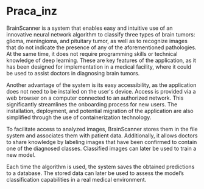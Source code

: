 # Praca_inz

BrainScanner is a system that enables easy and intuitive use of an innovative neural network algorithm to classify three types of brain tumors: glioma, meningioma, and pituitary tumor, as well as to recognize images that do not indicate the presence of any of the aforementioned pathologies. At the same time, it does not require programming skills or technical knowledge of deep learning. These are key features of the application, as it has been designed for implementation in a medical facility, where it could be used to assist doctors in diagnosing brain tumors.

Another advantage of the system is its easy accessibility, as the application does not need to be installed on the user's device. Access is provided via a web browser on a computer connected to an authorized network. This significantly streamlines the onboarding process for new users. The installation, deployment, and potential migration of the application are also simplified through the use of containerization technology.

To facilitate access to analyzed images, BrainScanner stores them in the file system and associates them with patient data. Additionally, it allows doctors to share knowledge by labeling images that have been confirmed to contain one of the diagnosed classes. Classified images can later be used to train a new model.

Each time the algorithm is used, the system saves the obtained predictions to a database. The stored data can later be used to assess the model’s classification capabilities in a real medical environment.
